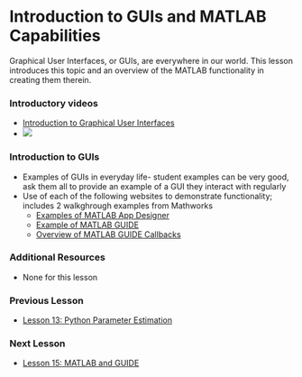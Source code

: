 # **Introduction to GUIs and MATLAB Capabilities**
Graphical User Interfaces, or GUIs, are everywhere in our world. 
This lesson introduces this topic and an overview of the MATLAB functionality in creating them therein.

### **Introductory videos**
 * [Introduction to Graphical User Interfaces](https://www.youtube.com/watch?v=XIGSJshYb90&feature=emb_title&ab_channel=CrashCourse)
 * [![](http://img.youtube.com/vi/XIGSJshYb90/0.jpg)](http://www.youtube.com/watch?v=XIGSJshYb90 "")

### **Introduction to GUIs**
* Examples of GUIs in everyday life- student examples can be very good, ask them all to provide an example of a GUI they interact with regularly
* Use of each of the following websites to demonstrate functionality; includes 2 walkghrough examples from Mathworks
  * [Examples of MATLAB App Designer](https://www.mathworks.com/help/matlab/creating_guis/ways-to-build-matlab-guis.html)
  * [Example of MATLAB GUIDE](https://www.mathworks.com/help/matlab/creating_guis/about-the-simple-guide-gui-example.html)
  * [Overview of MATLAB GUIDE Callbacks](https://www.mathworks.com/help/matlab/creating_guis/add-code-for-components-in-callbacks.html)

### **Additional Resources**
* None for this lesson

### **Previous Lesson**
 * [Lesson 13: Python Parameter Estimation](/L13:%20Python%20Parameter%20Estimation.md)
### **Next Lesson**
 * [Lesson 15: MATLAB and GUIDE](/L15:%20MATLAB%20and%20GUIDE.md)
